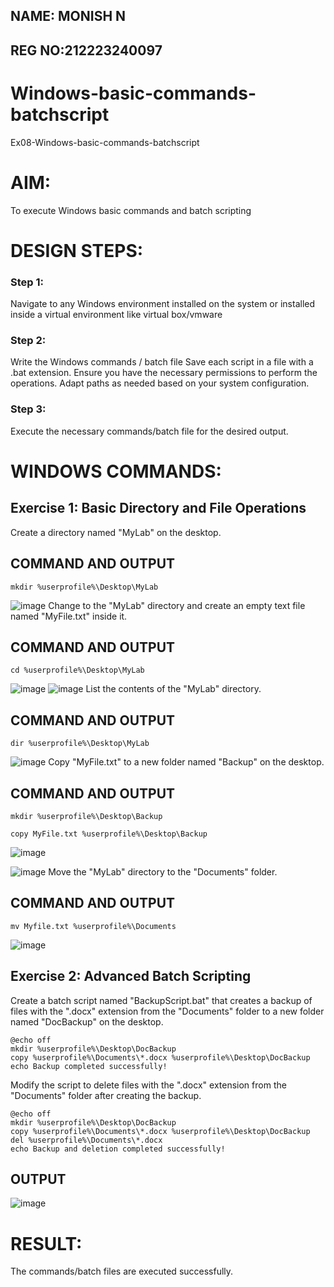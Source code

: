 ## NAME: MONISH N
## REG NO:212223240097
# Windows-basic-commands-batchscript
Ex08-Windows-basic-commands-batchscript
# AIM:
To execute Windows basic commands and batch scripting
# DESIGN STEPS:
### Step 1:
Navigate to any Windows environment installed on the system or installed inside a virtual environment like virtual box/vmware 
### Step 2:
Write the Windows commands / batch file
Save each script in a file with a .bat extension.
Ensure you have the necessary permissions to perform the operations.
Adapt paths as needed based on your system configuration.
### Step 3:
Execute the necessary commands/batch file for the desired output. 
# WINDOWS COMMANDS:
## Exercise 1: Basic Directory and File Operations
Create a directory named "MyLab" on the desktop.
## COMMAND AND OUTPUT
```
mkdir %userprofile%\Desktop\MyLab
```
![image](https://github.com/Monishofficial/Windows-basic-commands-batchscript/assets/149455421/59c90704-5b12-4177-a77a-7ba7090a4a2f)
Change to the "MyLab" directory and create an empty text file named "MyFile.txt" inside it.
## COMMAND AND OUTPUT
```
cd %userprofile%\Desktop\MyLab
```
![image](https://github.com/Monishofficial/Windows-basic-commands-batchscript/assets/149455421/a0ec5224-4d03-4f32-8c12-a0cd113415a9)
![image](https://github.com/Monishofficial/Windows-basic-commands-batchscript/assets/149455421/aa76fc59-7635-41c0-a385-6fd20474b201)
List the contents of the "MyLab" directory.
## COMMAND AND OUTPUT
```
dir %userprofile%\Desktop\MyLab
```
![image](https://github.com/Monishofficial/Windows-basic-commands-batchscript/assets/149455421/1f2b2e6b-0a07-4323-800d-0919d9dbbfb3)
Copy "MyFile.txt" to a new folder named "Backup" on the desktop.
## COMMAND AND OUTPUT
```
mkdir %userprofile%\Desktop\Backup

copy MyFile.txt %userprofile%\Desktop\Backup
```
![image](https://github.com/Monishofficial/Windows-basic-commands-batchscript/assets/149455421/56cf387d-391f-4ee3-a37a-e5936aff4c86)

![image](https://github.com/Monishofficial/Windows-basic-commands-batchscript/assets/149455421/03d67c90-b4bb-4c6d-b7b6-21bb5eb4c5c8)
Move the "MyLab" directory to the "Documents" folder.

## COMMAND AND OUTPUT
```
mv Myfile.txt %userprofile%\Documents
```
![image](https://github.com/Monishofficial/Windows-basic-commands-batchscript/assets/149455421/69e40cef-df3b-45cd-83d3-5d7619c16a17)
## Exercise 2: Advanced Batch Scripting
Create a batch script named "BackupScript.bat" that creates a backup of files with the ".docx" extension from the "Documents" folder to a new folder named "DocBackup" on the desktop.
```
@echo off
mkdir %userprofile%\Desktop\DocBackup
copy %userprofile%\Documents\*.docx %userprofile%\Desktop\DocBackup
echo Backup completed successfully!
```
Modify the script to delete files with the ".docx" extension from the "Documents" folder after creating the backup.
```
@echo off
mkdir %userprofile%\Desktop\DocBackup
copy %userprofile%\Documents\*.docx %userprofile%\Desktop\DocBackup
del %userprofile%\Documents\*.docx
echo Backup and deletion completed successfully!
```
## OUTPUT
![image](https://github.com/Monishofficial/Windows-basic-commands-batchscript/assets/149455421/c7527a13-d1ed-4ae0-ae32-4a8b35279a19)

# RESULT:
The commands/batch files are executed successfully.


